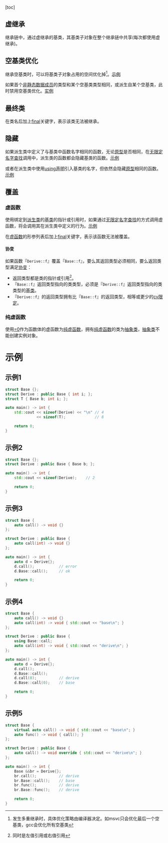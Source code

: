 [toc]

## 虚继承

继承链中，通过虚继承的基类，其基类子对象在整个继承链中共享(每次都使用虚继承)。

## 空基类优化

继承空基类时，可以将基类子对象占用的空间优化掉[^1]。[示例](#示例1)

如果首个[非静态数据成员]()的类型和某个空基类类型相同，或派生自某个空基类，此时禁用空基类优化。[实例](#示例2)

## 最终类

在类名后加上[final]()关键字，表示该类无法被继承。

## 隐藏

如果派生类中定义了与基类中函数名字相同的函数，无论[原型]()是否相同，在[无限定名字查找]()调用中，派生类的函数都会隐藏基类的函数。[示例](#示例3)

或者在派生类中使用[using声明]()引入基类的名字，但依然会隐藏[原型]()相同的函数。[示例](#示例4)

## 覆盖

### 虚函数

使用绑定到[派生类]()的[基类]()的指针或引用时，如果通过[无限定名字查找]()的方式调用虚函数，将会调用其在派生类中定义的行为。[示例](#示例5)

在[虚函数]()的形参列表后加上[final]()关键字，表示该函数无法被覆盖。

#### 协变

如果函数『`Derive::f`』覆盖『`Base::f`』，要么其返回类型必须相同，要么返回类型满足[协变]()：

* 返回类型都是类的指针或引用[^2]。
* 『`Base::f`』返回类型指向的类类型，必须是『`Derive::f`』返回类型指向的类类型的[基类]()。
* 『`Derive::f`』的返回类型拥有比『`Base::f`』的返回类型，相等或更少的[cv限定]()。

### 纯虚函数

使用[=0]()作为函数体的虚函数为[纯虚函数]()，拥有[纯虚函数]()的类为[抽象类]()，[抽象类]()不能创建实例对象。

# 示例

## 示例1

```cpp
struct Base {};
struct Derive : public Base { int i; };
struct T { Base b; int i; };

auto main() -> int {
    std::cout << sizeof(Derive) << "\n" // 4
              << sizeof(T);             // 8

    return 0;
}
```

## 示例2

```cpp
struct Base {};
struct Derive : public Base { Base b; };

auto main() -> int {
    std::cout << sizeof(Derive);    // 2

    return 0;
}
```

## 示例3

```cpp
struct Base {
    auto call() -> void {}
};

struct Derive : public Base {
    auto call(int) -> void {}
};

auto main() -> int {
    auto d = Derive{};
    d.call();           // error
    d.Base::call();     // ok

    return 0;
}
```

## 示例4

```cpp
struct Base {
    auto call() -> void {}
    auto call(int) -> void { std::cout << "base\n"; }
};

struct Derive : public Base {
    using Base::call;
    auto call(int) -> void { std::cout << "derive\n"; }
};

auto main() -> int {
    auto d = Derive{};
    d.call();
    d.Base::call();
    d.call(0);          // derive
    d.Base::call(0);    // base

    return 0;
}
```

## 示例5

```cpp
struct Base {
    virtual auto call() -> void { std::cout << "base\n"; }
    auto func() -> void { call(); }
};

struct Derive : public Base {
    auto call() -> void override { std::cout << "derive\n"; }
};

auto main() -> int {
    Base &&br = Derive{};
    br.call();          // derive
    br.Base::call();    // base
    br.func();          // derive
    br.Base::func();    // derive

    return 0;
}
```





[^1]:发生多重继承时，具体优化策略由编译器决定。如msvc只会优化最后一个空基类，gcc会优化所有空基类
[^2]:同时是左值引用或右值引用

